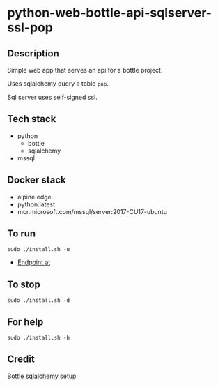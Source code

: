 # python-web-bottle-api-sqlserver-ssl-pop

## Description
Simple web app that serves an api
for a bottle project.

Uses sqlalchemy query a table `pop`.

Sql server uses self-signed ssl.

## Tech stack
- python
  - bottle
  - sqlalchemy
- mssql

## Docker stack
- alpine:edge
- python:latest
- mcr.microsoft.com/mssql/server:2017-CU17-ubuntu

## To run
`sudo ./install.sh -u`
- [Endpoint at](http://localhost/pop)

## To stop
`sudo ./install.sh -d`

## For help
`sudo ./install.sh -h`

## Credit
[Bottle sqlalchemy setup](https://github.com/iurisilvio/bottle-sqlalchemy/blob/master/examples/basic.py)
